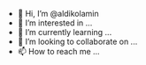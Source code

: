- 👋 Hi, I’m @aldikolamin
- 👀 I’m interested in ...
- 🌱 I’m currently learning ...
- 💞️ I’m looking to collaborate on ...
- 📫 How to reach me ...

<!---
aldikolamin/aldikolamin is a ✨ special ✨ repository because its `README.md` (this file) appears on your GitHub profile.
You can click the Preview link to take a look at your changes.
--->
